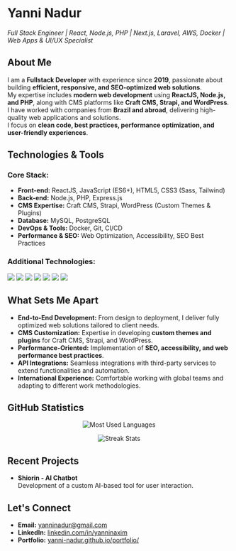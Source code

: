 <h1 align="left">Yanni Nadur</h1>

<p align="left">
  <i>Full Stack Engineer | React, Node.js, PHP | Next.js, Laravel, AWS, Docker | Web Apps & UI/UX Specialist</i>
</p>


## About Me  

I am a **Fullstack Developer** with experience since **2019**, passionate about building **efficient, responsive, and SEO-optimized web solutions**.  
My expertise includes **modern web development** using **ReactJS, Node.js, and PHP**, along with CMS platforms like **Craft CMS, Strapi, and WordPress**.  
I have worked with companies from **Brazil and abroad**, delivering high-quality web applications and solutions.  
I focus on **clean code, best practices, performance optimization, and user-friendly experiences**.  


## Technologies & Tools  

### Core Stack:
- **Front-end:** ReactJS, JavaScript (ES6+), HTML5, CSS3 (Sass, Tailwind)
- **Back-end:** Node.js, PHP, Express.js
- **CMS Expertise:** Craft CMS, Strapi, WordPress (Custom Themes & Plugins)
- **Database:** MySQL, PostgreSQL
- **DevOps & Tools:** Docker, Git, CI/CD
- **Performance & SEO:** Web Optimization, Accessibility, SEO Best Practices  

### Additional Technologies:
<p align="left">
  <img src="https://img.shields.io/badge/MySQL-005C84?style=for-the-badge&logo=mysql&logoColor=white" />
  <img src="https://img.shields.io/badge/Craft%20CMS-ED1C24?style=for-the-badge&logo=craftcms&logoColor=white" />
  <img src="https://img.shields.io/badge/Strapi-2F2E8B?style=for-the-badge&logo=strapi&logoColor=white" />
  <img src="https://img.shields.io/badge/WordPress-21759B?style=for-the-badge&logo=wordpress&logoColor=white" />
  <img src="https://img.shields.io/badge/React-61DAFB?style=for-the-badge&logo=react&logoColor=black" />
  <img src="https://img.shields.io/badge/Node.js-339933?style=for-the-badge&logo=node.js&logoColor=white" />
  <img src="https://img.shields.io/badge/Docker-2496ED?style=for-the-badge&logo=docker&logoColor=white" />
</p>


## What Sets Me Apart  

- **End-to-End Development:** From design to deployment, I deliver fully optimized web solutions tailored to client needs.  
- **CMS Customization:** Expertise in developing **custom themes and plugins** for Craft CMS, Strapi, and WordPress.  
- **Performance-Oriented:** Implementation of **SEO, accessibility, and web performance best practices**.  
- **API Integrations:** Seamless integrations with third-party services to extend functionalities and automation.  
- **International Experience:** Comfortable working with global teams and adapting to different work methodologies.  


## GitHub Statistics  

<p align="center">
  <img src="https://github-readme-stats.vercel.app/api/top-langs/?username=yanni-nadur&layout=compact&theme=radical" alt="Most Used Languages" />
</p>

<p align="center">
  <img src="https://github-readme-streak-stats.herokuapp.com/?user=yanni-nadur&theme=radical" alt="Streak Stats" />
</p>


## Recent Projects  

- **Shiorin - AI Chatbot**  
  Development of a custom AI-based tool for user interaction.  


## Let's Connect  

- **Email:** [yanninadur@gmail.com](mailto:yanninadur@gmail.com)  
- **LinkedIn:** [linkedin.com/in/yanninaxim](https://linkedin.com/in/yanninaxim)  
- **Portfolio:** [yanni-nadur.github.io/portfolio/](https://yanni-nadur.github.io/portfolio/)  

